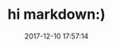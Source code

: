 ---
title: hi markdown:)
date: 2017-12-10 17:57:14
tags:
    - testTag1
    - testTag2
categories: test分类
---